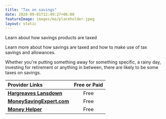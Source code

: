 ```yaml
---
title: "Tax on savings"
date: 2020-09-01T12:49:27+06:00
featureImage: images/ma/placeholder.jpeg
layout: static
---
```


Learn about how savings products are taxed

Learn more about how savings are taxed and how to make use of tax savings and allowances.

Whether you're putting something away for something specific, a rainy day, investing for retirement or anything in between, there are likely to be some taxes on savings.

| Provider Links      | Free or Paid  |  
| :-----------          | :--------------:      |  
| [**Hargreaves Lansdown**](https://www.hl.co.uk/investment-services/active-savings/insights/how-are-my-savings-taxed) | Free | 
| [**MoneySavingExpert.com**](https://www.moneysavingexpert.com/savings/personal-savings-allowance/) | Free | 
| [**Money Helper**](https://www.moneyhelper.org.uk/en/savings/types-of-savings/tax-on-savings-and-investments) | Free | 
  

<br/><br/>






